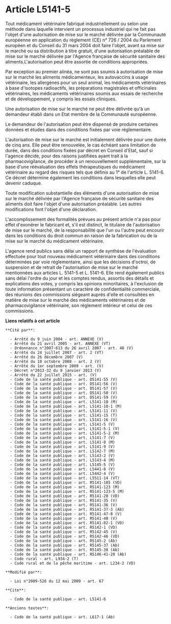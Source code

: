 # Article L5141-5

Tout médicament vétérinaire fabriqué industriellement ou selon une méthode dans laquelle intervient un processus industriel
qui ne fait pas l'objet d'une autorisation de mise sur le marché délivrée par la Communauté européenne en application du
règlement (CE) n° 726 / 2004 du Parlement européen et du Conseil du 31 mars 2004 doit faire l'objet, avant sa mise sur le
marché ou sa distribution à titre gratuit, d'une autorisation préalable de mise sur le marché délivrée par l'Agence française
de sécurité sanitaire des aliments.L'autorisation peut être assortie de conditions appropriées. 

Par exception au premier alinéa, ne sont pas soumis à autorisation de mise sur le marché les aliments médicamenteux, les
autovaccins à usage vétérinaire, les allergènes pour un seul animal, les médicaments vétérinaires à base d'isotopes
radioactifs, les préparations magistrales et officinales vétérinaires, les médicaments vétérinaires soumis aux essais de
recherche et de développement, y compris les essais cliniques. 

Une autorisation de mise sur le marché ne peut être délivrée qu'à un demandeur établi dans un Etat membre de la Communauté
européenne. 

Le demandeur de l'autorisation peut être dispensé de produire certaines données et études dans des conditions fixées par voie
réglementaire.

L'autorisation de mise sur le marché est initialement délivrée pour une durée de cinq ans. Elle peut être renouvelée, le cas
échéant sans limitation de durée, dans des conditions fixées par décret en Conseil d'Etat, sauf si l'agence décide, pour des
raisons justifiées ayant trait à la pharmacovigilance, de procéder à un renouvellement supplémentaire, sur la base d'une
réévaluation des effets thérapeutiques du médicament vétérinaire au regard des risques tels que définis au 1° de l'article L.
5141-6. Ce décret détermine également les conditions dans lesquelles elle peut devenir caduque. 

Toute modification substantielle des éléments d'une autorisation de mise sur le marché délivrée par l'Agence française de
sécurité sanitaire des aliments doit faire l'objet d'une autorisation préalable. Les autres modifications font l'objet d'une
déclaration.

L'accomplissement des formalités prévues au présent article n'a pas pour effet d'exonérer le fabricant et, s'il est distinct,
le titulaire de l'autorisation de mise sur le marché, de la responsabilité que l'un ou l'autre peut encourir dans les
conditions du droit commun en raison de la fabrication ou de la mise sur le marché du médicament vétérinaire.

L'agence rend publics sans délai un rapport de synthèse de l'évaluation effectuée pour tout nouveau médicament vétérinaire
dans des conditions déterminées par voie réglementaire, ainsi que les décisions d'octroi, de suspension et de retrait de
l'autorisation de mise sur le marché mentionnées aux articles L. 5141-5 et L. 5141-6. Elle rend également publics sans délai
l'ordre du jour et les comptes rendus, assortis des détails et explications des votes, y compris les opinions minoritaires, à
l'exclusion de toute information présentant un caractère de confidentialité commerciale, des réunions des commissions
siégeant auprès d'elle et consultées en matière de mise sur le marché des médicaments vétérinaires et de pharmacovigilance
vétérinaire, son règlement intérieur et celui de ces commissions.

**Liens relatifs à cet article**

	**Cité par**:

	  - Arrêté du 9 juin 2004 - art. ANNEXE (V)
	  - Arrêté du 21 avril 2005 - art. ANNEXE (VT)
	  - Ordonnance n°2007-613 du 26 avril 2007 - art. 48 (V)
	  - Arrêté du 24 juillet 2007 - art. 2 (VT)
	  - Arrêté du 26 décembre 2007 (V)
	  - Arrêté du 10 octobre 2008 - art. 2 (V)
	  - Arrêté du 1er septembre 2009 - art. (V)
	  - Décret n°2013-32 du 9 janvier 2013 (V)
	  - Arrêté du 22 juillet 2015 - art. (V)
	  - Code de la santé publique - art. D5141-55 (V)
	  - Code de la santé publique - art. D5141-56 (V)
	  - Code de la santé publique - art. D5141-57 (V)
	  - Code de la santé publique - art. D5141-58 (V)
	  - Code de la santé publique - art. D5141-59 (V)
	  - Code de la santé publique - art. L5141-10 (M)
	  - Code de la santé publique - art. L5141-10-1 (M)
	  - Code de la santé publique - art. L5141-11 (V)
	  - Code de la santé publique - art. L5141-15 (T)
	  - Code de la santé publique - art. L5141-16 (V)
	  - Code de la santé publique - art. L5141-5 (V)
	  - Code de la santé publique - art. L5141-5-1 (V)
	  - Code de la santé publique - art. L5141-5-2 (M)
	  - Code de la santé publique - art. L5141-7 (V)
	  - Code de la santé publique - art. L5141-8 (M)
	  - Code de la santé publique - art. L5141-9 (V)
	  - Code de la santé publique - art. L5142-7 (M)
	  - Code de la santé publique - art. L5143-2 (V)
	  - Code de la santé publique - art. L5143-4 (M)
	  - Code de la santé publique - art. L5145-5 (V)
	  - Code de la santé publique - art. L5441-8 (V)
	  - Code de la santé publique - art. L5442-4 (V)
	  - Code de la santé publique - art. L5511-14 (VT)
	  - Code de la santé publique - art. R5141-105 (VD)
	  - Code de la santé publique - art. R5141-123 (M)
	  - Code de la santé publique - art. R5141-123-5 (M)
	  - Code de la santé publique - art. R5141-20 (VD)
	  - Code de la santé publique - art. R5141-35 (V)
	  - Code de la santé publique - art. R5141-36 (V)
	  - Code de la santé publique - art. R5141-37-3 (Ab)
	  - Code de la santé publique - art. R5141-47-8 (V)
	  - Code de la santé publique - art. R5141-48 (V)
	  - Code de la santé publique - art. R5141-82-1 (VD)
	  - Code de la santé publique - art. R5142-1 (VD)
	  - Code de la santé publique - art. R5142-45 (V)
	  - Code de la santé publique - art. R5142-46 (VD)
	  - Code de la santé publique - art. R5145-2 (Ab)
	  - Code de la santé publique - art. R5145-37 (Ab)
	  - Code de la santé publique - art. R5145-38 (Ab)
	  - Code de la santé publique - art. R5146-41-20 (Ab)
	  - Code rural - art. L934-2 (T)
	  - Code rural et de la pêche maritime - art. L234-2 (VD)

	**Modifié par**:

	  - Loi n°2009-526 du 12 mai 2009 - art. 67

	**Cite**:

	  - Code de la santé publique - art. L5141-6

	**Anciens textes**:

	  - Code de la santé publique - art. L617-1 (Ab)
